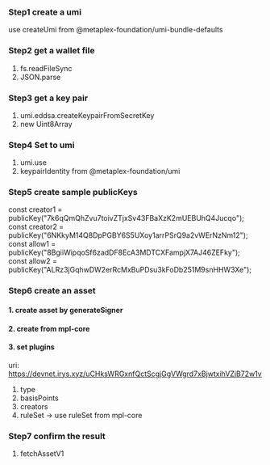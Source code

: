 ### Step1 create a umi

use createUmi from @metaplex-foundation/umi-bundle-defaults

### Step2 get a wallet file

1. fs.readFileSync
2. JSON.parse

### Step3 get a key pair

1. umi.eddsa.createKeypairFromSecretKey
2. new Uint8Array

### Step4 Set to umi

1. umi.use
2. keypairIdentity from @metaplex-foundation/umi

### Step5 create sample publicKeys

const creator1 = publicKey("7k6qQmQhZvu7toivZTjxSv43FBaXzK2mUEBUhQ4Jucqo");  
const creator2 = publicKey("6NKkyM14Q8DpPGBY6S5UXoy1arrPSrQ9a2vWErNzNm12");  
const allow1 = publicKey("8BgiiWipqoSf6zadDF8EcA3MDTCXFampjX7AJ46ZEFky");  
const allow2 = publicKey("ALRz3jGqhwDW2erRcMxBuPDsu3kFoDb251M9snHHW3Xe");

### Step6 create an asset

#### 1. create asset by generateSigner

#### 2. create from mpl-core

#### 3. set plugins

uri: https://devnet.irys.xyz/uCHksWRGxnfQctScgjGgVWgrd7xBjwtxihVZjB72w1v

1. type
2. basisPoints
3. creators
4. ruleSet
   -> use ruleSet from mpl-core

### Step7 confirm the result

1. fetchAssetV1
